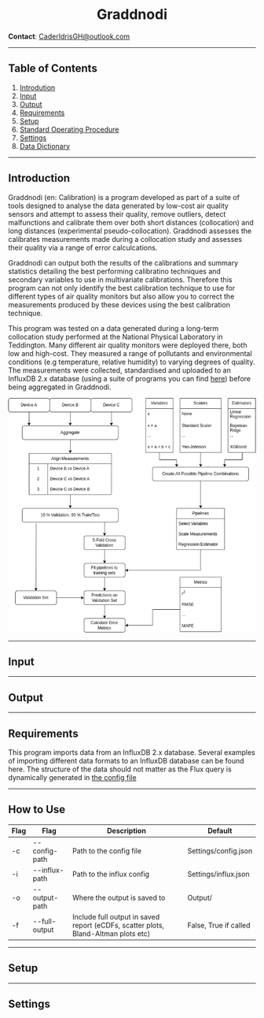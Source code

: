 <h1 align="center">
	Graddnodi
</h1>

**Contact**: [CaderIdrisGH@outlook.com](mailto:CaderIdrisGH@outlook.com)

---


## Table of Contents

1. [Introdution](##introduction)
1. [Input](##input)
1. [Output](##output)
1. [Requirements](##requirements)
1. [Setup](##setup)
1. [Standard Operating Procedure](##standard-operating-procedure)
1. [Settings](##settings)
1. [Data Dictionary](##data-dictionary)

---

## Introduction

Graddnodi (en: Calibration) is a program developed as part of a suite of tools designed to analyse the data generated by low-cost air quality sensors and attempt to assess their quality, remove outliers, detect malfunctions and calibrate them over both short distances (collocation) and long distances (experimental pseudo-collocation). 
Graddnodi assesses the calibrates measurements made during a collocation study and assesses their quality via a range of error calculcations.

Graddnodi can output both the results of the calibrations and summary statistics detailing the best performing calibratino techniques and secondary variables to use in multivariate calibrations.
Therefore this program can not only identify the best calibration technique to use for different types of air quality monitors but also allow you to correct the measurements produced by these devices using the best calibration technique.

This program was tested on a data generated during a long-term collocation study performed at the National Physical Laboratory in Teddington. 
Many different air quality monitors were deployed there, both low and high-cost.
They measured a range of pollutants and environmental conditions (e.g temperature, relative humidity) to varying degrees of quality.
The measurements were collected, standardised and uploaded to an InfluxDB 2.x database (using a suite of programs you can find [here](https://github.com/stars/CaderIdris/lists/influxdb-2-x-upload)) before being aggregated in Graddnodi.

![Flowchart](img/Flowchart.drawio.png)

---

## Input

---

## Output

---

## Requirements

This program imports data from an InfluxDB 2.x database. Several examples of importing different data formats to an InfluxDB database can be found here. The structure of the data should not matter as the Flux query is dynamically generated in [the config file](./Settings/config.json)

---

## How to Use 


|Flag|Flag|Description|Default|
|---|---|---|---|
|-c|--config-path|Path to the config file|Settings/config.json|
|-i|--influx-path|Path to the influx config|Settings/influx.json|
|-o|--output-path|Where the output is saved to|Output/|
|-f|--full-output|Include full output in saved report (eCDFs, scatter plots, Bland-Altman plots etc)|False, True if called|

---

## Setup


---

## Settings


